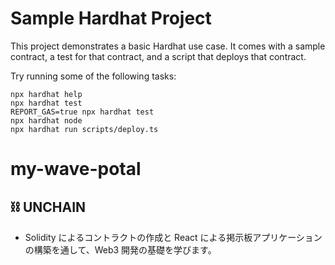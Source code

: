 # Sample Hardhat Project

This project demonstrates a basic Hardhat use case. It comes with a sample contract, a test for that contract, and a script that deploys that contract.

Try running some of the following tasks:

```shell
npx hardhat help
npx hardhat test
REPORT_GAS=true npx hardhat test
npx hardhat node
npx hardhat run scripts/deploy.ts
```
# my-wave-potal
## ⛓️ UNCHAIN
- Solidity によるコントラクトの作成と React による掲示板アプリケーションの構築を通して、Web3 開発の基礎を学びます。